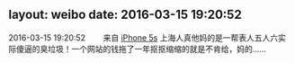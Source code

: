 layout: weibo
date: 2016-03-15 19:20:52
---
<meta name="referrer" content="no-referrer" />

2016-03-15 19:20:52  &nbsp;&nbsp;&nbsp;&nbsp;&nbsp;&nbsp; 来自 <a href="sinaweibo://customweibosource" rel="nofollow">iPhone 5s</a>
上海人真他妈的是一帮表人五人六实际傻逼的臭垃圾！一个网站的钱拖了一年抠抠缩缩的就是不肯给，妈的…… ​​​
